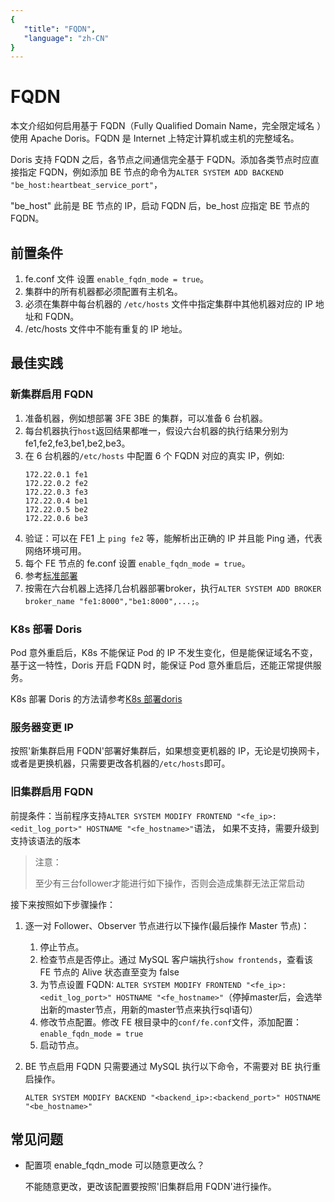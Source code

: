 ```yaml
---
{
   "title": "FQDN",
   "language": "zh-CN"
}
---
```


<!--
Licensed to the Apache Software Foundation (ASF) under one
or more contributor license agreements.  See the NOTICE file
distributed with this work for additional information
regarding copyright ownership.  The ASF licenses this file
to you under the Apache License, Version 2.0 (the
"License"); you may not use this file except in compliance
with the License.  You may obtain a copy of the License at

  http://www.apache.org/licenses/LICENSE-2.0

Unless required by applicable law or agreed to in writing,
software distributed under the License is distributed on an
"AS IS" BASIS, WITHOUT WARRANTIES OR CONDITIONS OF ANY
KIND, either express or implied.  See the License for the
specific language governing permissions and limitations
under the License.
-->

# FQDN

<version since="dev"></version>

本文介绍如何启用基于 FQDN（Fully Qualified Domain Name，完全限定域名 ）使用 Apache Doris。FQDN 是 Internet 上特定计算机或主机的完整域名。

Doris 支持 FQDN 之后，各节点之间通信完全基于 FQDN。添加各类节点时应直接指定 FQDN，例如添加 BE 节点的命令为`ALTER SYSTEM ADD BACKEND "be_host:heartbeat_service_port"`，

"be_host" 此前是 BE 节点的 IP，启动 FQDN 后，be_host 应指定 BE 节点的 FQDN。

## 前置条件

1. fe.conf 文件 设置 `enable_fqdn_mode = true`。
2. 集群中的所有机器都必须配置有主机名。
3. 必须在集群中每台机器的 `/etc/hosts` 文件中指定集群中其他机器对应的 IP 地址和 FQDN。
4. /etc/hosts 文件中不能有重复的 IP 地址。

## 最佳实践

### 新集群启用 FQDN

1. 准备机器，例如想部署 3FE 3BE 的集群，可以准备 6 台机器。
2. 每台机器执行`host`返回结果都唯一，假设六台机器的执行结果分别为 fe1,fe2,fe3,be1,be2,be3。
3. 在 6 台机器的`/etc/hosts` 中配置 6 个 FQDN 对应的真实 IP，例如:
   ```
   172.22.0.1 fe1
   172.22.0.2 fe2
   172.22.0.3 fe3
   172.22.0.4 be1
   172.22.0.5 be2
   172.22.0.6 be3
   ```
4. 验证：可以在 FE1 上 `ping fe2` 等，能解析出正确的 IP 并且能 Ping 通，代表网络环境可用。
5. 每个 FE 节点的 fe.conf 设置 `enable_fqdn_mode = true`。
6. 参考[标准部署](../../install/standard-deployment.md)
7. 按需在六台机器上选择几台机器部署broker，执行`ALTER SYSTEM ADD BROKER broker_name "fe1:8000","be1:8000",...;`。

### K8s 部署 Doris

Pod 意外重启后，K8s 不能保证 Pod 的 IP 不发生变化，但是能保证域名不变，基于这一特性，Doris 开启 FQDN 时，能保证 Pod 意外重启后，还能正常提供服务。

K8s 部署 Doris 的方法请参考[K8s 部署doris](../../install/k8s-deploy.md)

### 服务器变更 IP

按照'新集群启用 FQDN'部署好集群后，如果想变更机器的 IP，无论是切换网卡，或者是更换机器，只需要更改各机器的`/etc/hosts`即可。

### 旧集群启用 FQDN

前提条件：当前程序支持`ALTER SYSTEM MODIFY FRONTEND "<fe_ip>:<edit_log_port>" HOSTNAME "<fe_hostname>"`语法，
如果不支持，需要升级到支持该语法的版本

>注意：
>
> 至少有三台follower才能进行如下操作，否则会造成集群无法正常启动

接下来按照如下步骤操作：

1. 逐一对 Follower、Observer 节点进行以下操作(最后操作 Master 节点)：

    1. 停止节点。
    2. 检查节点是否停止。通过 MySQL 客户端执行`show frontends`，查看该 FE 节点的 Alive 状态直至变为 false
    3. 为节点设置 FQDN: `ALTER SYSTEM MODIFY FRONTEND "<fe_ip>:<edit_log_port>" HOSTNAME "<fe_hostname>"`（停掉master后，会选举出新的master节点，用新的master节点来执行sql语句）
    4. 修改节点配置。修改 FE 根目录中的`conf/fe.conf`文件，添加配置：`enable_fqdn_mode = true`
    5. 启动节点。
    
2. BE 节点启用 FQDN 只需要通过 MySQL 执行以下命令，不需要对 BE 执行重启操作。

   `ALTER SYSTEM MODIFY BACKEND "<backend_ip>:<backend_port>" HOSTNAME "<be_hostname>"`


## 常见问题

- 配置项 enable_fqdn_mode 可以随意更改么？
 
  不能随意更改，更改该配置要按照'旧集群启用 FQDN'进行操作。
